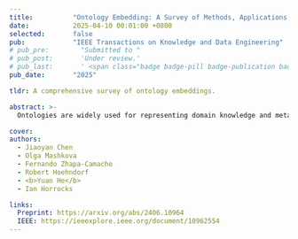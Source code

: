 ```yaml
---
title:          "Ontology Embedding: A Survey of Methods, Applications and Resources"
date:           2025-04-10 00:01:00 +0800
selected:       false
pub:            "IEEE Transactions on Knowledge and Data Engineering"
# pub_pre:        "Submitted to "
# pub_post:       'Under review.'
# pub_last:       ' <span class="badge badge-pill badge-publication badge-success">Poster</span>'
pub_date:       "2025"

tldr: A comprehensive survey of ontology embeddings.

abstract: >-
  Ontologies are widely used for representing domain knowledge and meta data, playing an increasingly important role in Information Systems, the Semantic Web, Bioinformatics and many other domains. However, logical reasoning that ontologies can directly support are quite limited in learning, approximation and prediction. One straightforward solution is to integrate statistical analysis and machine learning. To this end, automatically learning vector representation for knowledge of an ontology i.e., ontology embedding has been widely investigated in recent years. Numerous papers have been published on ontology embedding, but a lack of systematic reviews hinders researchers from gaining a comprehensive understanding of this field. To bridge this gap, we write this survey paper, which first introduces different kinds of semantics of ontologies, and formally defines ontology embedding from the perspectives of both mathematics and machine learning, as well as its property of faithfulness. Based on this, it systematically categorises and analyses a relatively complete set of over 80 papers, according to the ontologies and semantics that they aim at, and their technical solutions including geometric modeling, sequence modeling and graph propagation. This survey also introduces the applications of ontology embedding in ontology engineering, machine learning augmentation and life sciences, presents a new library mOWL, and discusses the challenges and future directions.

cover: 
authors:
  - Jiaoyan Chen
  - Olga Mashkova
  - Fernando Zhapa-Camacho
  - Robert Hoehndorf
  - <b>Yuan He</b>
  - Ian Horrocks

links:
  Preprint: https://arxiv.org/abs/2406.10964
  IEEE: https://ieeexplore.ieee.org/document/10962554
---
```

